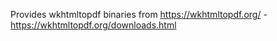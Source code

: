 Provides wkhtmltopdf binaries from https://wkhtmltopdf.org/ - https://wkhtmltopdf.org/downloads.html

